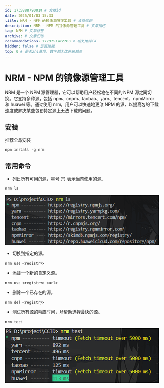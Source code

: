 ```yaml
---
id: 1735888790018 # 文章id
date: 2025/01/03 15:33
title: NRM - NPM 的镜像源管理工具 # 文章标题
description: NRM - NPM 的镜像源管理工具 # 文章描述
tag: NPM # 文章标签
archive: # 文章归档
recommendations: 1729751422783 # 相关推荐id
hidden: false # 是否隐藏
top: 0 # 是否zhi置顶，数字越大优先级越高
---
```


# NRM - NPM 的镜像源管理工具

NRM 是一个 NPM 源管理器，它可以帮助用户轻松地在不同的 NPM 源之间切换。它支持多种源，包括 npm、cnpm、taobao、yarn、tencent、npmMirror 和 huawei 等。通过使用 nrm，用户可以快速地更改 NPM 的源，以提高包的下载速度或解决某些包在特定源上无法下载的问题。

## 安装

推荐全局安装

```shell title="hidden"
npm install -g nrm
```

## 常用命令

- 列出所有可用的源，星号 (\*) 表示当前使用的源。

```shell title="hidden"
nrm ls
```

![alt text](./assets/NPMRegistryManager/image-1.png)

- 切换到指定的源。

```shell title="hidden"
nrm use <registry>
```

- 添加一个新的自定义源。

```shell title="hidden"
nrm use <registry> <url>
```

- 删除一个已存在的源。

```shell title="hidden"
nrm del <registry>
```

- 测试所有源的响应时间，以帮助选择最快的源。

```shell title="hidden"
nrm test
```

![alt text](./assets/NPMRegistryManager/image.png)
